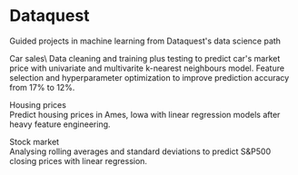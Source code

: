 # Dataquest
Guided projects in machine learning from Dataquest's data science path

Car sales\ 
Data cleaning and training plus testing to predict car's market price with univariate and multivarite k-nearest neighbours model. Feature selection and hyperparameter optimization to improve prediction accuracy from 17% to 12%.

Housing prices\
Predict housing prices in Ames, Iowa with linear regression models after heavy feature engineering.

Stock market\
Analysing rolling averages and standard deviations to predict S&P500 closing prices with linear regression.

